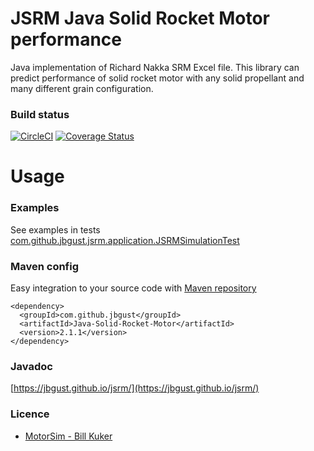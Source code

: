 # JSRM Java Solid Rocket Motor performance
Java implementation of Richard Nakka SRM Excel file. This library can predict performance of solid rocket motor with any solid propellant and many different grain configuration.

### Build status 
[![CircleCI](https://circleci.com/gh/jbgust/jsrm/tree/master.svg?style=svg)](https://circleci.com/gh/jbgust/jsrm/tree/master) [![Coverage Status](https://coveralls.io/repos/github/jbgust/jsrm/badge.svg?branch=master)](https://coveralls.io/github/jbgust/jsrm?branch=master)

# Usage
### Examples
See examples in tests [com.github.jbgust.jsrm.application.JSRMSimulationTest](https://github.com/jbgust/jsrm/blob/4e4b0ee4455cfbbf24bb1b64b2115777ae93c840/src/test/java/com/github/jbgust/jsrm/application/JSRMSimulationTest.java#L55)

### Maven config
Easy integration to your source code with [Maven repository](https://search.maven.org/artifact/com.github.jbgust/Java-Solid-Rocket-Motor/1.0/jar)

```
<dependency>
  <groupId>com.github.jbgust</groupId>
  <artifactId>Java-Solid-Rocket-Motor</artifactId>
  <version>2.1.1</version>
</dependency>
```

### Javadoc
[https://jbgust.github.io/jsrm/](https://jbgust.github.io/jsrm/)

### Licence
* [MotorSim - Bill Kuker](https://github.com/bkuker/motorsim)




